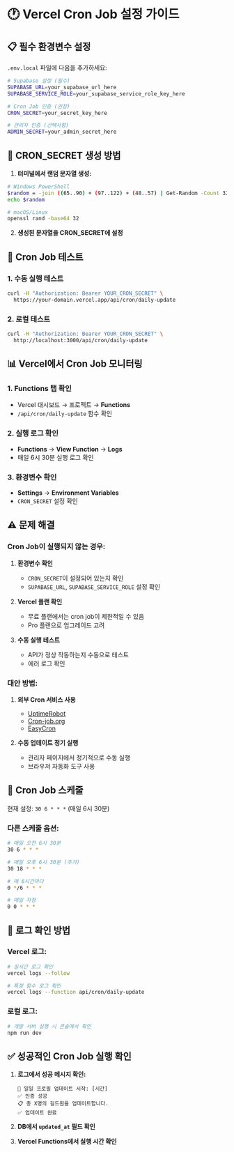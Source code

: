 # 🕐 Vercel Cron Job 설정 가이드

## 📋 필수 환경변수 설정

`.env.local` 파일에 다음을 추가하세요:

```bash
# Supabase 설정 (필수)
SUPABASE_URL=your_supabase_url_here
SUPABASE_SERVICE_ROLE=your_supabase_service_role_key_here

# Cron Job 인증 (권장)
CRON_SECRET=your_secret_key_here

# 관리자 인증 (선택사항)
ADMIN_SECRET=your_admin_secret_here
```

## 🔑 CRON_SECRET 생성 방법

1. **터미널에서 랜덤 문자열 생성:**
```bash
# Windows PowerShell
$random = -join ((65..90) + (97..122) + (48..57) | Get-Random -Count 32 | % {[char]$_})
echo $random

# macOS/Linux
openssl rand -base64 32
```

2. **생성된 문자열을 CRON_SECRET에 설정**

## 🚀 Cron Job 테스트

### **1. 수동 실행 테스트**
```bash
curl -H "Authorization: Bearer YOUR_CRON_SECRET" \
  https://your-domain.vercel.app/api/cron/daily-update
```

### **2. 로컬 테스트**
```bash
curl -H "Authorization: Bearer YOUR_CRON_SECRET" \
  http://localhost:3000/api/cron/daily-update
```

## 📊 Vercel에서 Cron Job 모니터링

### **1. Functions 탭 확인**
- Vercel 대시보드 → 프로젝트 → **Functions**
- `/api/cron/daily-update` 함수 확인

### **2. 실행 로그 확인**
- **Functions** → **View Function** → **Logs**
- 매일 6시 30분 실행 로그 확인

### **3. 환경변수 확인**
- **Settings** → **Environment Variables**
- `CRON_SECRET` 설정 확인

## ⚠️ 문제 해결

### **Cron Job이 실행되지 않는 경우:**

1. **환경변수 확인**
   - `CRON_SECRET`이 설정되어 있는지 확인
   - `SUPABASE_URL`, `SUPABASE_SERVICE_ROLE` 설정 확인

2. **Vercel 플랜 확인**
   - 무료 플랜에서는 cron job이 제한적일 수 있음
   - Pro 플랜으로 업그레이드 고려

3. **수동 실행 테스트**
   - API가 정상 작동하는지 수동으로 테스트
   - 에러 로그 확인

### **대안 방법:**

1. **외부 Cron 서비스 사용**
   - [UptimeRobot](https://uptimerobot.com/)
   - [Cron-job.org](https://cron-job.org/)
   - [EasyCron](https://www.easycron.com/)

2. **수동 업데이트 정기 실행**
   - 관리자 페이지에서 정기적으로 수동 실행
   - 브라우저 자동화 도구 사용

## 🔧 Cron Job 스케줄

현재 설정: `30 6 * * *` (매일 6시 30분)

### **다른 스케줄 옵션:**
```bash
# 매일 오전 6시 30분
30 6 * * *

# 매일 오후 6시 30분 (추가)
30 18 * * *

# 매 6시간마다
0 */6 * * *

# 매일 자정
0 0 * * *
```

## 📝 로그 확인 방법

### **Vercel 로그:**
```bash
# 실시간 로그 확인
vercel logs --follow

# 특정 함수 로그 확인
vercel logs --function api/cron/daily-update
```

### **로컬 로그:**
```bash
# 개발 서버 실행 시 콘솔에서 확인
npm run dev
```

## ✅ 성공적인 Cron Job 실행 확인

1. **로그에서 성공 메시지 확인:**
   ```
   🚀 일일 프로필 업데이트 시작: [시간]
   ✅ 인증 성공
   📋 총 X명의 길드원을 업데이트합니다.
   ✅ 업데이트 완료
   ```

2. **DB에서 `updated_at` 필드 확인**
3. **Vercel Functions에서 실행 시간 확인**
